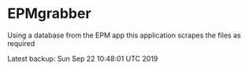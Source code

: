 # EPMgrabber
Using a database from the EPM app this application scrapes the files as required


Latest backup: Sun Sep 22 10:48:01 UTC 2019
